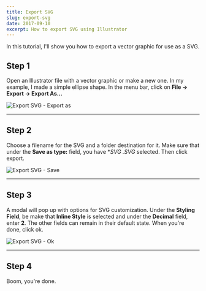 ```yaml
---
title: Export SVG
slug: export-svg
date: 2017-09-10
excerpt: How to export SVG using Illustrator
---
```


In this tutorial, I'll show you how to export a vector graphic for use as a SVG.

## Step 1

Open an Illustrator file with a vector graphic or make a new one. In my example, I made a simple ellipse shape. In the menu bar, click on **File -> Export -> Export As...**

<img src="/assets/images/articles/export-svg/export-svg-export-as.jpg" alt="Export SVG - Export as">

---

## Step 2

Choose a filename for the SVG and a folder destination for it. Make sure that under the **Save as type:** field, you have **SVG *.SVG** selected. Then click export.

<img src="/assets/images/articles/export-svg/export-svg-save.jpg" alt="Export SVG - Save">

---

## Step 3

A modal will pop up with options for SVG customization. Under the **Styling Field**, be make that **Inline Style** is selected and under the **Decimal** field, enter **2**. The other fields can remain in their default state. When you're done, click ok.

<img src="/assets/images/articles/export-svg/export-svg-ok.jpg" alt="Export SVG - Ok">

---

## Step 4

Boom, you're done.


